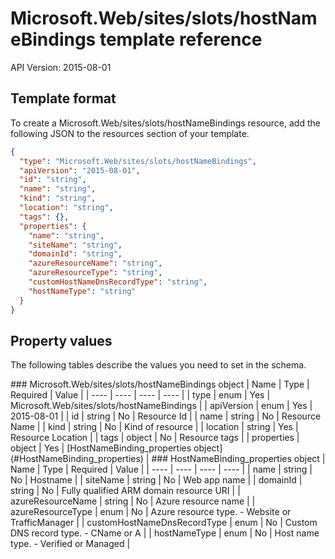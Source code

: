 # Microsoft.Web/sites/slots/hostNameBindings template reference
API Version: 2015-08-01
## Template format

To create a Microsoft.Web/sites/slots/hostNameBindings resource, add the following JSON to the resources section of your template.

```json
{
  "type": "Microsoft.Web/sites/slots/hostNameBindings",
  "apiVersion": "2015-08-01",
  "id": "string",
  "name": "string",
  "kind": "string",
  "location": "string",
  "tags": {},
  "properties": {
    "name": "string",
    "siteName": "string",
    "domainId": "string",
    "azureResourceName": "string",
    "azureResourceType": "string",
    "customHostNameDnsRecordType": "string",
    "hostNameType": "string"
  }
}
```
## Property values

The following tables describe the values you need to set in the schema.

<a id="Microsoft.Web/sites/slots/hostNameBindings" />
### Microsoft.Web/sites/slots/hostNameBindings object
|  Name | Type | Required | Value |
|  ---- | ---- | ---- | ---- |
|  type | enum | Yes | Microsoft.Web/sites/slots/hostNameBindings |
|  apiVersion | enum | Yes | 2015-08-01 |
|  id | string | No | Resource Id |
|  name | string | No | Resource Name |
|  kind | string | No | Kind of resource |
|  location | string | Yes | Resource Location |
|  tags | object | No | Resource tags |
|  properties | object | Yes | [HostNameBinding_properties object](#HostNameBinding_properties) |


<a id="HostNameBinding_properties" />
### HostNameBinding_properties object
|  Name | Type | Required | Value |
|  ---- | ---- | ---- | ---- |
|  name | string | No | Hostname |
|  siteName | string | No | Web app name |
|  domainId | string | No | Fully qualified ARM domain resource URI |
|  azureResourceName | string | No | Azure resource name |
|  azureResourceType | enum | No | Azure resource type. - Website or TrafficManager |
|  customHostNameDnsRecordType | enum | No | Custom DNS record type. - CName or A |
|  hostNameType | enum | No | Host name type. - Verified or Managed |

